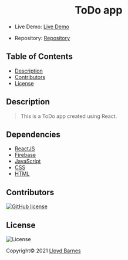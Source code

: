 <div align="center">

# ToDo app

</div>

- Live Demo: [Live Demo]()

- Repository: [Repository](https://github.com/lbarnes86/todo_app)

## Table of Contents

- [Description](#description)
- [Contributors](#contributors)
- [License](#license)

## Description

>This is a ToDo app created using React.


## Dependencies

- [ReactJS](https://reactjs.org/)
- [Firebase](https://firebase.google.com/)
- [JavaScript](https://www.javascript.com/)  
- [CSS](https://www.w3schools.com/css/css_intro.asp) 
- [HTML](https://html.com/) 


## Contributors

[![GitHub license](https://img.shields.io/badge/Made%20by-Lloyd%20Barnes-ab8c9b?style=flat&logo=github)](https://github.com/lbarnes86)

## License

![License](https://img.shields.io/badge/license-MIT-green")


Copyright© 2021 [Lloyd Barnes](https://lbarnes86.github.io/react-portfolio/)